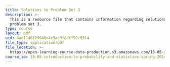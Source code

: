 ```yaml
---
title: Solutions to Problem Set 3
description: >-
  This is a resource file that contains information regarding solutions to
  problem set 3.
type: course
layout: pdf
uid: 4ae1146f29948e4c3ae3f8dff92c9314
file_type: application/pdf
file_location: >-
  https://open-learning-course-data-production.s3.amazonaws.com/18-05-introduction-to-probability-and-statistics-spring-2014/4ae1146f29948e4c3ae3f8dff92c9314_MIT18_05S14_ps3_solutions.pdf
course_id: 18-05-introduction-to-probability-and-statistics-spring-2014
---
```

